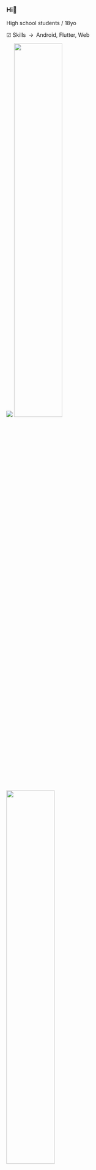 ### Hi👋
High school students / 18yo

︎︎︎︎︎︎︎︎︎︎︎︎︎︎︎︎☑︎ Skills&ensp;->&ensp;Android, Flutter, Web

![](http://github-profile-summary-cards.vercel.app/api/cards/profile-details?username=sakusaku3939&theme=nord_dark)
<img src="http://github-profile-summary-cards.vercel.app/api/cards/repos-per-language?username=sakusaku3939&theme=nord_dark" width="50%"><img src="http://github-profile-summary-cards.vercel.app/api/cards/stats?username=sakusaku3939&theme=nord_dark" width="50%">
